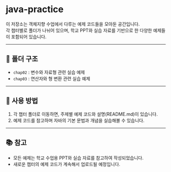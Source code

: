 # java-practice

이 저장소는 객체지향 수업에서 다루는 예제 코드들을 모아둔 공간입니다.  
각 챕터별로 폴더가 나뉘어 있으며, 학교 PPT와 실습 자료를 기반으로 한 다양한 예제들이 포함되어 있습니다.

---

## 📁 폴더 구조

- `chap02` : 변수와 자료형 관련 실습 예제
- `chap03` : 연산자와 형 변환 관련 실습 예제

---

## 📝 사용 방법

1. 각 챕터 폴더로 이동하면, 주제별 예제 코드와 설명(README.md)이 있습니다.
2. 예제 코드를 참고하며 자바의 기본 문법과 개념을 실습해볼 수 있습니다.

---

## 📚 참고

- 모든 예제는 학교 수업용 PPT와 실습 자료를 참고하여 작성되었습니다.
- 새로운 챕터의 예제 코드가 계속해서 업로드될 예정입니다.

